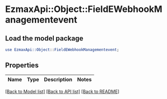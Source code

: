 # EzmaxApi::Object::FieldEWebhookManagementevent

## Load the model package
```perl
use EzmaxApi::Object::FieldEWebhookManagementevent;
```

## Properties
Name | Type | Description | Notes
------------ | ------------- | ------------- | -------------

[[Back to Model list]](../README.md#documentation-for-models) [[Back to API list]](../README.md#documentation-for-api-endpoints) [[Back to README]](../README.md)


